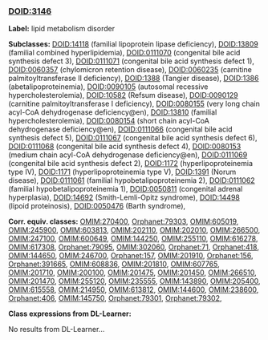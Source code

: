 
### [DOID:3146](http://purl.obolibrary.org/obo/DOID_3146)
**Label:** lipid metabolism disorder

**Subclasses:** [DOID:14118](http://purl.obolibrary.org/obo/DOID_14118) (familial lipoprotein lipase deficiency), [DOID:13809](http://purl.obolibrary.org/obo/DOID_13809) (familial combined hyperlipidemia), [DOID:0111070](http://purl.obolibrary.org/obo/DOID_0111070) (congenital bile acid synthesis defect 3), [DOID:0111071](http://purl.obolibrary.org/obo/DOID_0111071) (congenital bile acid synthesis defect 1), [DOID:0060357](http://purl.obolibrary.org/obo/DOID_0060357) (chylomicron retention disease), [DOID:0060235](http://purl.obolibrary.org/obo/DOID_0060235) (carnitine palmitoyltransferase II deficiency), [DOID:1388](http://purl.obolibrary.org/obo/DOID_1388) (Tangier disease), [DOID:1386](http://purl.obolibrary.org/obo/DOID_1386) (abetalipoproteinemia), [DOID:0090105](http://purl.obolibrary.org/obo/DOID_0090105) (autosomal recessive hypercholesterolemia), [DOID:10582](http://purl.obolibrary.org/obo/DOID_10582) (Refsum disease), [DOID:0090129](http://purl.obolibrary.org/obo/DOID_0090129) (carnitine palmitoyltransferase I deficiency), [DOID:0080155](http://purl.obolibrary.org/obo/DOID_0080155) (very long chain acyl-CoA dehydrogenase deficiency@en), [DOID:13810](http://purl.obolibrary.org/obo/DOID_13810) (familial hypercholesterolemia), [DOID:0080154](http://purl.obolibrary.org/obo/DOID_0080154) (short chain acyl-CoA dehydrogenase deficiency@en), [DOID:0111066](http://purl.obolibrary.org/obo/DOID_0111066) (congenital bile acid synthesis defect 5), [DOID:0111067](http://purl.obolibrary.org/obo/DOID_0111067) (congenital bile acid synthesis defect 6), [DOID:0111068](http://purl.obolibrary.org/obo/DOID_0111068) (congenital bile acid synthesis defect 4), [DOID:0080153](http://purl.obolibrary.org/obo/DOID_0080153) (medium chain acyl-CoA dehydrogenase deficiency@en), [DOID:0111069](http://purl.obolibrary.org/obo/DOID_0111069) (congenital bile acid synthesis defect 2), [DOID:1172](http://purl.obolibrary.org/obo/DOID_1172) (hyperlipoproteinemia type IV), [DOID:1171](http://purl.obolibrary.org/obo/DOID_1171) (hyperlipoproteinemia type V), [DOID:1391](http://purl.obolibrary.org/obo/DOID_1391) (Norum disease), [DOID:0111061](http://purl.obolibrary.org/obo/DOID_0111061) (familial hypobetalipoproteinemia 2), [DOID:0111062](http://purl.obolibrary.org/obo/DOID_0111062) (familial hypobetalipoproteinemia 1), [DOID:0050811](http://purl.obolibrary.org/obo/DOID_0050811) (congenital adrenal hyperplasia), [DOID:14692](http://purl.obolibrary.org/obo/DOID_14692) (Smith-Lemli-Opitz syndrome), [DOID:14498](http://purl.obolibrary.org/obo/DOID_14498) (lipoid proteinosis), [DOID:0050476](http://purl.obolibrary.org/obo/DOID_0050476) (Barth syndrome), 

**Corr. equiv. classes:** [OMIM:270400](http://purl.obolibrary.org/obo/OMIM_270400), [Orphanet:79303](http://www.orpha.net/ORDO/Orphanet_79303), [OMIM:605019](http://purl.obolibrary.org/obo/OMIM_605019), [OMIM:245900](http://purl.obolibrary.org/obo/OMIM_245900), [OMIM:603813](http://purl.obolibrary.org/obo/OMIM_603813), [OMIM:202110](http://purl.obolibrary.org/obo/OMIM_202110), [OMIM:202010](http://purl.obolibrary.org/obo/OMIM_202010), [OMIM:266500](http://purl.obolibrary.org/obo/OMIM_266500), [OMIM:247100](http://purl.obolibrary.org/obo/OMIM_247100), [OMIM:600649](http://purl.obolibrary.org/obo/OMIM_600649), [OMIM:144250](http://purl.obolibrary.org/obo/OMIM_144250), [OMIM:255110](http://purl.obolibrary.org/obo/OMIM_255110), [OMIM:616278](http://purl.obolibrary.org/obo/OMIM_616278), [OMIM:617308](http://purl.obolibrary.org/obo/OMIM_617308), [Orphanet:79095](http://www.orpha.net/ORDO/Orphanet_79095), [OMIM:302060](http://purl.obolibrary.org/obo/OMIM_302060), [Orphanet:71](http://www.orpha.net/ORDO/Orphanet_71), [Orphanet:418](http://www.orpha.net/ORDO/Orphanet_418), [OMIM:144650](http://purl.obolibrary.org/obo/OMIM_144650), [OMIM:246700](http://purl.obolibrary.org/obo/OMIM_246700), [Orphanet:157](http://www.orpha.net/ORDO/Orphanet_157), [OMIM:201910](http://purl.obolibrary.org/obo/OMIM_201910), [Orphanet:156](http://www.orpha.net/ORDO/Orphanet_156), [Orphanet:391665](http://www.orpha.net/ORDO/Orphanet_391665), [OMIM:608836](http://purl.obolibrary.org/obo/OMIM_608836), [OMIM:201810](http://purl.obolibrary.org/obo/OMIM_201810), [OMIM:607765](http://purl.obolibrary.org/obo/OMIM_607765), [OMIM:201710](http://purl.obolibrary.org/obo/OMIM_201710), [OMIM:200100](http://purl.obolibrary.org/obo/OMIM_200100), [OMIM:201475](http://purl.obolibrary.org/obo/OMIM_201475), [OMIM:201450](http://purl.obolibrary.org/obo/OMIM_201450), [OMIM:266510](http://purl.obolibrary.org/obo/OMIM_266510), [OMIM:201470](http://purl.obolibrary.org/obo/OMIM_201470), [OMIM:255120](http://purl.obolibrary.org/obo/OMIM_255120), [OMIM:235555](http://purl.obolibrary.org/obo/OMIM_235555), [OMIM:143890](http://purl.obolibrary.org/obo/OMIM_143890), [OMIM:205400](http://purl.obolibrary.org/obo/OMIM_205400), [OMIM:615558](http://purl.obolibrary.org/obo/OMIM_615558), [OMIM:214950](http://purl.obolibrary.org/obo/OMIM_214950), [OMIM:613812](http://purl.obolibrary.org/obo/OMIM_613812), [OMIM:144600](http://purl.obolibrary.org/obo/OMIM_144600), [OMIM:238600](http://purl.obolibrary.org/obo/OMIM_238600), [Orphanet:406](http://www.orpha.net/ORDO/Orphanet_406), [OMIM:145750](http://purl.obolibrary.org/obo/OMIM_145750), [Orphanet:79301](http://www.orpha.net/ORDO/Orphanet_79301), [Orphanet:79302](http://www.orpha.net/ORDO/Orphanet_79302), 

**Class expressions from DL-Learner:**

No results from DL-Learner...



